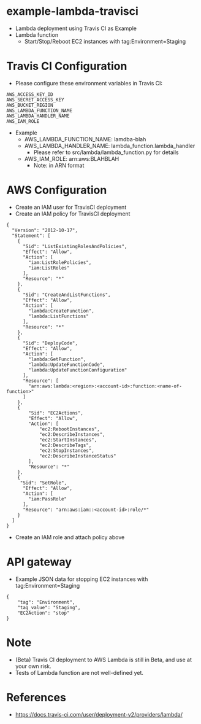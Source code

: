 # example-lambda-travisci
* Lambda deployment using Travis CI as Example
* Lambda function
  * Start/Stop/Reboot EC2 instances with tag:Environment=Staging

# Travis CI Configuration
* Please configure these environment variables in Travis CI:
```
AWS_ACCESS_KEY_ID
AWS_SECRET_ACCESS_KEY
AWS_BUCKET_REGION
AWS_LAMBDA_FUNCTION_NAME
AWS_LAMBDA_HANDLER_NAME
AWS_IAM_ROLE
```
* Example
  * AWS_LAMBDA_FUNCTION_NAME: lamdba-blah
  * AWS_LAMBDA_HANDLER_NAME: lambda_function.lambda_handler
    * Please refer to src/lambda/lambda_function.py for details
  * AWS_IAM_ROLE: arn:aws:BLAHBLAH
    * Note: in ARN format

# AWS Configuration
* Create an IAM user for TravisCI deployment
* Create an IAM policy for TravisCI deployment
```
{
  "Version": "2012-10-17",
  "Statement": [
    {
      "Sid": "ListExistingRolesAndPolicies",
      "Effect": "Allow",
      "Action": [
        "iam:ListRolePolicies",
        "iam:ListRoles"
      ],
      "Resource": "*"
    },
    {
      "Sid": "CreateAndListFunctions",
      "Effect": "Allow",
      "Action": [
        "lambda:CreateFunction",
        "lambda:ListFunctions"
      ],
      "Resource": "*"
    },
    {
      "Sid": "DeployCode",
      "Effect": "Allow",
      "Action": [
        "lambda:GetFunction",
        "lambda:UpdateFunctionCode",
        "lambda:UpdateFunctionConfiguration"
      ],
      "Resource": [
        "arn:aws:lambda:<region>:<account-id>:function:<name-of-function>"
      ]
    },
    {
        "Sid": "EC2Actions",
        "Effect": "Allow",
        "Action": [
            "ec2:RebootInstances",
            "ec2:DescribeInstances",
            "ec2:StartInstances",
            "ec2:DescribeTags",
            "ec2:StopInstances",
            "ec2:DescribeInstanceStatus"
        ],
        "Resource": "*"
    },
    {
     "Sid": "SetRole",
      "Effect": "Allow",
      "Action": [
        "iam:PassRole"
      ],
      "Resource": "arn:aws:iam::<account-id>:role/*"
    }
  ]
}
```
* Create an IAM role and attach policy above

# API gateway
* Example JSON data for stopping EC2 instances with tag:Environment=Staging
```
{
    "tag": "Environment",
    "tag_value": "Staging",
    "EC2Action": "stop"
}
```

# Note
* (Beta) Travis CI deployment to AWS Lambda is still in Beta, and use at your own risk.
* Tests of Lambda function are not well-defined yet.

# References
* https://docs.travis-ci.com/user/deployment-v2/providers/lambda/
